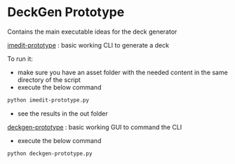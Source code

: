 # DeckGen Prototype

Contains the main executable ideas for the deck generator

[imedit-prototype](imedit-prototype.py) : basic working CLI to generate a deck

To run it: 
- make sure you have an asset folder with the needed content in the same directory of the script
- execute the below command
```bash
python imedit-prototype.py
```
- see the results in the out folder


[deckgen-prototype](deckgen-prototype.py) : basic working GUI to command the CLI

- execute the below command
```bash
python deckgen-prototype.py
```